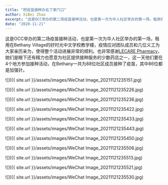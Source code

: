 ```yaml
---
title: "把疫苗接种办在了家门口"
author: XiBei Zhao
excerpt: "这是OCC举办的第二场疫苗接种活动，也是第一次为华人社区举办的第一场，租用在Bethany Village的好时光中文学校教学楼，疫情应对团队成员和几位义工为大家亲历亲为，使得整个活动进展十分的顺利。也非常感谢LECARE Pharmacy，她们是眼下还有精力也愿意为社区提供接种服务的少数药店之一，这一天他们要在4个地方参加接种活动，在Bethany一共为88位社区成员接种了疫苗，其中86位都是加强针。"
date: "2020-11-21"
---
```


这是OCC举办的第二场疫苗接种活动，也是第一次为华人社区举办的第一场，租用在Bethany Village的好时光中文学校教学楼，疫情应对团队成员和几位义工为大家亲历亲为，使得整个活动进展非常的顺利。也非常感谢[LECARE Pharmacy](https://www.lecarepharmacy.com/)，她们是眼下还有精力也愿意为社区提供接种服务的少数药店之一，这一天他们要在4个地方参加接种活动，在Bethany一共为88位社区成员接种了疫苗，其中86位都是加强针。

![]({{ site.url }}/assets/images/WeChat Image_20211121235151.jpg)

![]({{ site.url }}/assets/images/WeChat Image_20211121235226.jpg)

![]({{ site.url }}/assets/images/WeChat Image_20211121235236.jpg)

![]({{ site.url }}/assets/images/WeChat Image_20211121235422.jpg)

![]({{ site.url }}/assets/images/WeChat Image_20211121235433.jpg)

![]({{ site.url }}/assets/images/WeChat Image_20211121235443.jpg)

![]({{ site.url }}/assets/images/WeChat Image_20211121235450.jpg)

![]({{ site.url }}/assets/images/WeChat Image_20211121235506.jpg)

![]({{ site.url }}/assets/images/WeChat Image_20211121235513.jpg)

![]({{ site.url }}/assets/images/WeChat Image_20211121235521.jpg)

![]({{ site.url }}/assets/images/WeChat Image_20211121235530.jpg)
